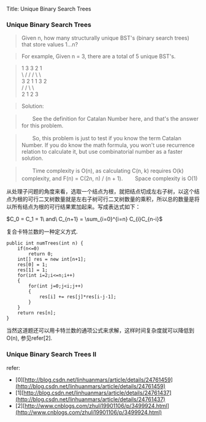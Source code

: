 Title: Unique Binary Search Trees

### Unique Binary Search Trees
>Given n, how many structurally unique BST's (binary search trees) that store values 1...n?

>For example,
Given n = 3, there are a total of 5 unique BST's.

>   1         3     3      2      1  
    \       /     /      / \      \  
     3     2     1      1   3      2  
    /     /       \                 \  
   2     1         2                 3  

>Solution:

>　　See the definition for Catalan Number here, and that's the answer for this problem.

>　　So, this problem is just to test if you know the term Catalan Number. If you do know the math formula, you won't use recurrence relation to calculate it, but use combinatorial number as a faster solution.

>　　Time complexity is O(n), as calculating C(n, k) requires O(k) complexity, and F(n) = C(2n, n) / (n + 1).
　　Space complexity is O(1)

从处理子问题的角度来看，选取一个结点为根，就把结点切成左右子树，以这个结点为根的可行二叉树数量就是左右子树可行二叉树数量的乘积，所以总的数量是将以所有结点为根的可行结果累加起来。写成表达式如下：

$C_0 = C_1 = 1\ and\ C_{n+1} = \sum_{i=0}^{i=n} C_{i}C_{n-i}$

复合卡特兰数的一种定义方式.

    public int numTrees(int n) {  
        if(n<=0)  
            return 0;  
        int[] res = new int[n+1];  
        res[0] = 1;  
        res[1] = 1;  
        for(int i=2;i<=n;i++)  
        {  
            for(int j=0;j<i;j++)  
            {  
                res[i] += res[j]*res[i-j-1];  
            }  
        }  
        return res[n];  
    }  

当然这道题还可以用卡特兰数的通项公式来求解，这样时间复杂度就可以降低到O(n), 参见refer[2].

### Unique Binary Search Trees II

refer:

- [0][http://blog.csdn.net/linhuanmars/article/details/24761459](http://blog.csdn.net/linhuanmars/article/details/24761459)
- [1][http://blog.csdn.net/linhuanmars/article/details/24761437](http://blog.csdn.net/linhuanmars/article/details/24761437)
- [2][http://www.cnblogs.com/zhuli19901106/p/3499924.html](http://www.cnblogs.com/zhuli19901106/p/3499924.html)

